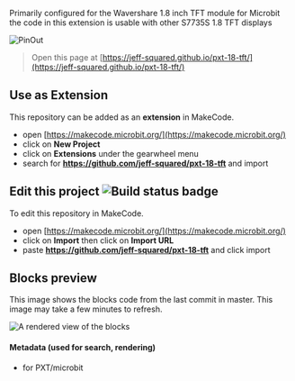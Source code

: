 Primarily configured for the Wavershare 1.8 inch TFT module for Microbit the code in this extension is usable with other S7735S 1.8 TFT displays


![PinOut](https://user-images.githubusercontent.com/109444537/179872683-45711eca-ee2a-43a0-88fa-b1a0edc7cab0.png)







> Open this page at [https://jeff-squared.github.io/pxt-18-tft/](https://jeff-squared.github.io/pxt-18-tft/)

## Use as Extension

This repository can be added as an **extension** in MakeCode.

* open [https://makecode.microbit.org/](https://makecode.microbit.org/)
* click on **New Project**
* click on **Extensions** under the gearwheel menu
* search for **https://github.com/jeff-squared/pxt-18-tft** and import

## Edit this project ![Build status badge](https://github.com/jeff-squared/pxt-18-tft/workflows/MakeCode/badge.svg)

To edit this repository in MakeCode.

* open [https://makecode.microbit.org/](https://makecode.microbit.org/)
* click on **Import** then click on **Import URL**
* paste **https://github.com/jeff-squared/pxt-18-tft** and click import

## Blocks preview

This image shows the blocks code from the last commit in master.
This image may take a few minutes to refresh.

![A rendered view of the blocks](https://github.com/jeff-squared/pxt-18-tft/raw/master/.github/makecode/blocks.png)

#### Metadata (used for search, rendering)

* for PXT/microbit
<script src="https://makecode.com/gh-pages-embed.js"></script><script>makeCodeRender("{{ site.makecode.home_url }}", "{{ site.github.owner_name }}/{{ site.github.repository_name }}");</script>
